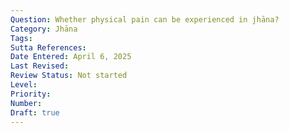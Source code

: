 ```yaml
---
Question: Whether physical pain can be experienced in jhāna?
Category: Jhāna
Tags:
Sutta References:
Date Entered: April 6, 2025
Last Revised:
Review Status: Not started
Level: 
Priority: 
Number: 
Draft: true
---
```


